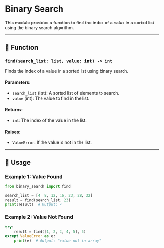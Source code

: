 # Binary Search

This module provides a function to find the index of a value in a sorted list using the binary search algorithm.

---

## 📝 Function

### `find(search_list: list, value: int) -> int`
Finds the index of a value in a sorted list using binary search.

#### Parameters:
- `search_list` (list): A sorted list of elements to search.
- `value` (int): The value to find in the list.

#### Returns:
- `int`: The index of the value in the list.

#### Raises:
- `ValueError`: If the value is not in the list.

---

## 🚀 Usage

### Example 1: Value Found
```python
from binary_search import find

search_list = [4, 8, 12, 16, 23, 28, 32]
result = find(search_list, 23)
print(result)  # Output: 4
```

### Example 2: Value Not Found
```python
try:
    result = find([1, 2, 3, 4, 5], 6)
except ValueError as e:
    print(e)  # Output: "value not in array"
```